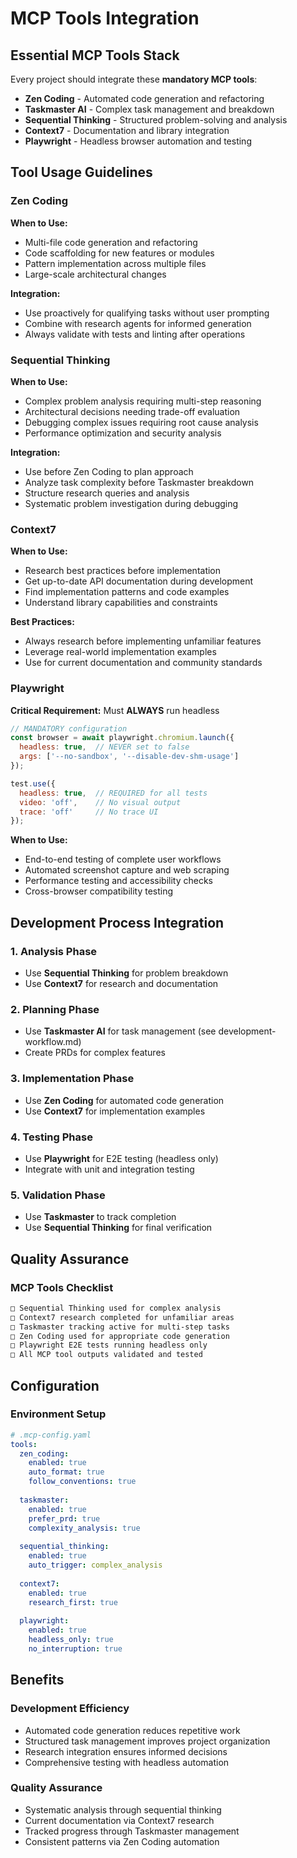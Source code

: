# MCP Tools Integration

## Essential MCP Tools Stack

Every project should integrate these **mandatory MCP tools**:
- **Zen Coding** - Automated code generation and refactoring
- **Taskmaster AI** - Complex task management and breakdown  
- **Sequential Thinking** - Structured problem-solving and analysis
- **Context7** - Documentation and library integration
- **Playwright** - Headless browser automation and testing

## Tool Usage Guidelines

### Zen Coding
**When to Use:**
- Multi-file code generation and refactoring
- Code scaffolding for new features or modules
- Pattern implementation across multiple files
- Large-scale architectural changes

**Integration:**
- Use proactively for qualifying tasks without user prompting
- Combine with research agents for informed generation
- Always validate with tests and linting after operations

### Sequential Thinking
**When to Use:**
- Complex problem analysis requiring multi-step reasoning
- Architectural decisions needing trade-off evaluation
- Debugging complex issues requiring root cause analysis
- Performance optimization and security analysis

**Integration:**
- Use before Zen Coding to plan approach
- Analyze task complexity before Taskmaster breakdown
- Structure research queries and analysis
- Systematic problem investigation during debugging

### Context7
**When to Use:**
- Research best practices before implementation
- Get up-to-date API documentation during development
- Find implementation patterns and code examples
- Understand library capabilities and constraints

**Best Practices:**
- Always research before implementing unfamiliar features
- Leverage real-world implementation examples
- Use for current documentation and community standards

### Playwright
**Critical Requirement:** Must **ALWAYS** run headless

```javascript
// MANDATORY configuration
const browser = await playwright.chromium.launch({
  headless: true,  // NEVER set to false
  args: ['--no-sandbox', '--disable-dev-shm-usage']
});

test.use({
  headless: true,  // REQUIRED for all tests
  video: 'off',    // No visual output
  trace: 'off'     // No trace UI
});
```

**When to Use:**
- End-to-end testing of complete user workflows
- Automated screenshot capture and web scraping
- Performance testing and accessibility checks
- Cross-browser compatibility testing

## Development Process Integration

### 1. Analysis Phase
- Use **Sequential Thinking** for problem breakdown
- Use **Context7** for research and documentation

### 2. Planning Phase
- Use **Taskmaster AI** for task management (see development-workflow.md)
- Create PRDs for complex features

### 3. Implementation Phase
- Use **Zen Coding** for automated code generation
- Use **Context7** for implementation examples

### 4. Testing Phase
- Use **Playwright** for E2E testing (headless only)
- Integrate with unit and integration testing

### 5. Validation Phase
- Use **Taskmaster** to track completion
- Use **Sequential Thinking** for final verification

## Quality Assurance

### MCP Tools Checklist
```bash
□ Sequential Thinking used for complex analysis
□ Context7 research completed for unfamiliar areas
□ Taskmaster tracking active for multi-step tasks
□ Zen Coding used for appropriate code generation
□ Playwright E2E tests running headless only
□ All MCP tool outputs validated and tested
```

## Configuration

### Environment Setup
```yaml
# .mcp-config.yaml
tools:
  zen_coding:
    enabled: true
    auto_format: true
    follow_conventions: true
    
  taskmaster:
    enabled: true
    prefer_prd: true
    complexity_analysis: true
    
  sequential_thinking:
    enabled: true
    auto_trigger: complex_analysis
    
  context7:
    enabled: true
    research_first: true
    
  playwright:
    enabled: true
    headless_only: true
    no_interruption: true
```

## Benefits

### Development Efficiency
- Automated code generation reduces repetitive work
- Structured task management improves project organization
- Research integration ensures informed decisions
- Comprehensive testing with headless automation

### Quality Assurance
- Systematic analysis through sequential thinking
- Current documentation via Context7 research
- Tracked progress through Taskmaster management
- Consistent patterns via Zen Coding automation